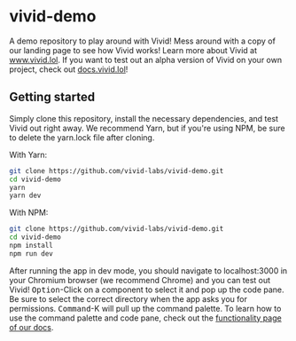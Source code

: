# vivid-demo

A demo repository to play around with Vivid! Mess around with a copy of our landing page to see how Vivid works! Learn more about Vivid at www.vivid.lol. If you want to test out an alpha version of Vivid on your own project, check out [docs.vivid.lol](https://docs.vivid.lol/)!

## Getting started

Simply clone this repository, install the necessary dependencies, and test Vivid out right away. We recommend Yarn, but if you're using NPM, be sure to delete the yarn.lock file after cloning.

With Yarn:

```bash
git clone https://github.com/vivid-labs/vivid-demo.git
cd vivid-demo
yarn
yarn dev 
```

With NPM:

```bash
git clone https://github.com/vivid-labs/vivid-demo.git
cd vivid-demo
npm install
npm run dev
```

After running the app in dev mode, you should navigate to localhost:3000 in your Chromium browser (we recommend Chrome) and you can test out Vivid! <kbd> Option</kbd>-Click on a component to select it and pop up the code pane. Be sure to select the correct directory when the app asks you for permissions. <kbd> Command</kbd>-K will pull up the command palette. To learn how to use the command palette and code pane, check out the [functionality page of our docs](https://docs.vivid.lol/functionality).
